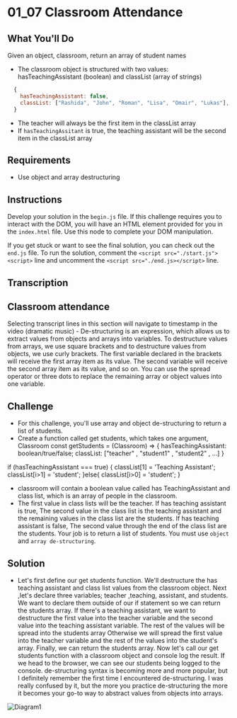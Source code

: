 # 01_07 Classroom Attendance

## What You'll Do

Given an object, classroom, return an array of student names

- The classroom object is structured with two values: hasTeachingAssistant (boolean) and classList (array of strings)

```js
  {
    hasTeachingAssistant: false,
    classList: ["Rashida", "John", "Roman", "Lisa", "Omair", "Lukas"],
  }
```

- The teacher will always be the first item in the classList array
- If `hasTeachingAssitant` is true, the teaching assistant will be the second item in the classList array

## Requirements

- Use object and array destructuring

## Instructions

Develop your solution in the `begin.js` file. If this challenge requires you to interact with the DOM, you will have an HTML element provided for you in the `index.html` file. Use this node to complete your DOM manipulation.

If you get stuck or want to see the final solution, you can check out the `end.js` file. To run the solution, comment the `<script src="./start.js"><script>` line and uncomment the `<script src="./end.js></script>` line.


## Transcription

## Classroom attendance

Selecting transcript lines in this section will navigate to timestamp in the video
(dramatic music) - De-structuring is an expression, which allows us to extract values from objects and arrays into variables. To destructure values from arrays, we use square brackets and to destructure values from objects, we use curly brackets. The first variable declared in the brackets will receive the first array item as its value. The second variable will receive the second array item as its value, and so on. You can use the spread operator or three dots to replace the remaining array or object values into one variable. 

## Challenge

- For this challenge, you'll use array and object de-structuring to return a list of students. 
- Create a function called get students, which takes one argument, Classroom 
const getStudents = (Classroom) => { 
  hasTeachingAssistant: boolean/true/false;
  classList: ["teacher" , "student1" , "student2" , ...]
}

if (hasTeachingAssistant === true) {
  classList[1] = 'Teaching Assistant';
  classList[i>1] = 'student';
}else{
  classList[i>0] = 'student';
}
- classroom will contain a boolean value called has TeachingAssistant and class list, which is an array of people in the classroom. 
- The first value in class lists will be the teacher. 
If has teaching assistant is true, The second value in the class list is the teaching assistant and the remaining values in the class list are the students. If has teaching assistant is false, The second value through the end of the class list are the students. Your job is to return a list of students. You must use `object` and `array de-structuring`. 

## Solution

- Let's first define our get students function. We'll destructure the has teaching assistant and class list values from the classroom object. Next ,let's declare three variables; teacher ,teaching, assistant, and students. We want to declare them outside of our if statement so we can return the students array. If there's a teaching assistant, we want to destructure the first value into the teacher variable and the second value into the teaching assistant variable. The rest of the values will be spread into the students array Otherwise we will spread the first value into the teacher variable and the rest of the values into the student's array. Finally, we can return the students array. Now let's call our get students function with a classroom object and console log the result. If we head to the browser, we can see our students being logged to the console. de-structuring syntax is becoming more and more popular, but I definitely remember the first time I encountered de-structuring. I was really confused by it, but the more you practice de-structuring the more it becomes your go-to way to abstract values from objects into arrays.


![Diagram1]("../Diagram1.png")